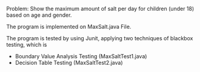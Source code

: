 Problem: Show the maximum amount of salt per day for children (under 18) based on age and gender.

The program is implemented on MaxSalt.java File.

The program is tested by using Junit, applying two techniques of blackbox testing, which is
- Boundary Value Analysis Testing (MaxSaltTest1.java)
- Decision Table Testing (MaxSaltTest2.java)
